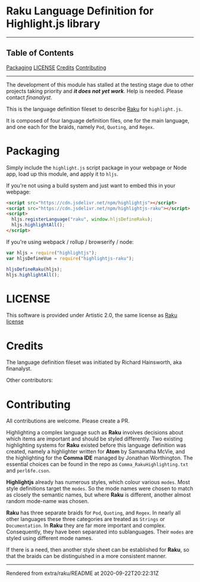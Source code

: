 # Raku Language Definition for Highlight.js library
>
----
## Table of Contents
[Packaging](#packaging)
[LICENSE](#license)
[Credits](#credits)
[Contributing](#contributing)

----
The development of this module has stalled at the testing stage due to other projects taking priority and ***it does not yet work***. Help is needed. Please contact *finanalyst*.

This is the language definition fileset to describe [Raku](https://raku.org) for `highlight.js`.

It is composed of four language definition files, one for the main language, and one each for the braids, namely `Pod`, `Quoting`, and `Regex`.

# Packaging
Simply include the `highlight.js` script package in your webpage or Node app, load up this module, and apply it to `hljs`.

If you're not using a build system and just want to embed this in your webpage:

```html
<script src="https://cdn.jsdelivr.net/npm/highlightjs"></script>
<script src="https://cdn.jsdelivr.net/npm/highlightjs-raku"></script>
<script>
  hljs.registerLanguage("raku", window.hljsDefineRaku);
  hljs.highlightAll();
</script>
```
If you're using webpack / rollup / browserify / node:

```js
var hljs = require("highlightjs");
var hljsDefineVue = require("highlightjs-raku");

hljsDefineRaku(hljs);
hljs.highlightAll();
```
# LICENSE
This software is provided under Artistic 2.0, the same license as [Raku license](https://raku.org/LICENSE)

# Credits
The language definition fileset was initiated by Richard Hainsworth, aka finanalyst.

Other contributors:

# Contributing
All contributions are welcome. Please create a PR.

Highlighting a complex language such as **Raku** involves decisions about which items are important and should be styled differently. Two existing highlighting systems for **Raku** existed before this language definition was created, namely a highlighter written for **Atom** by Samanatha McVie, and the highlighting for the **Comma IDE** managed by Jonathan Worthington. The essential choices can be found in the repo as `Comma_RakuHighlighting.txt` and `perl6fe.cson`.

**Highlightjs** already has numerous styles, which colour various `modes`. Most style definitions target the `modes`. So the mode names were chosen to match as closely the semantic names, but where **Raku** is different, another almost random mode-name was chosen.

**Raku** has three separate braids for `Pod`, `Quoting`, and `Regex`. In nearly all other languages these three categories are treated as `Strings` or `Documentation`. In **Raku** they are far more important and complex. Consequently, they have been separated into sublanguages. Their `modes` are styled using different mode names.

If there is a need, then another style sheet can be established for **Raku**, so that the braids can be distinguished in a more consistent manner.








----
Rendered from extra/raku/README at 2020-09-22T20:22:31Z
